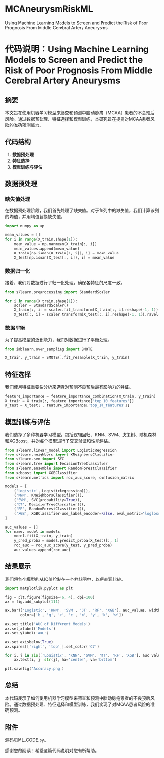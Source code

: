 # MCAneurysmRiskML
Using Machine Learning Models to Screen and Predict the Risk of Poor Prognosis From Middle Cerebral Artery Aneurysms
# 代码说明：Using Machine Learning Models to Screen and Predict the Risk of Poor Prognosis From Middle Cerebral Artery Aneurysms

## 摘要
本文旨在使用机器学习模型来筛查和预测中脑动脉瘤（MCAA）患者的不良预后风险。通过数据预处理、特征选择和模型训练，本研究旨在提高对MCAA患者风险的准确预测能力。

## 代码结构
1. **数据预处理**
2. **特征选择**
3. **模型训练与评估**

## 数据预处理

### 缺失值处理
在数据预处理阶段，我们首先处理了缺失值。对于每列中的缺失值，我们计算该列的均值，并用均值替换缺失值。

```python
import numpy as np

mean_values = []
for i in range(X_train.shape[1]):
    mean_value = np.nanmean(X_train[:, i])
    mean_values.append(mean_value)
    X_train[np.isnan(X_train[:, i]), i] = mean_value
    X_test[np.isnan(X_test[:, i]), i] = mean_value
```

### 数据归一化
接着，我们对数据进行了归一化处理，确保各特征的尺度一致。

```python
from sklearn.preprocessing import StandardScaler

for i in range(X_train.shape[1]):
    scaler = StandardScaler()
    X_train[:, i] = scaler.fit_transform(X_train[:, i].reshape(-1, 1)).ravel()
    X_test[:, i] = scaler.transform(X_test[:, i].reshape(-1, 1)).ravel()
```

### 数据平衡
为了提高模型的泛化能力，我们对数据进行了平衡处理。

```python
from imblearn.over_sampling import SMOTE

X_train, y_train = SMOTE().fit_resample(X_train, y_train)
```

## 特征选择
我们使用特征重要性分析来选择对预测不良预后最有影响力的特征。

```python
feature_importance = feature_importance_combination(X_train, y_train)
X_train = X_train[:, feature_importance['top_10_features']]
X_test = X_test[:, feature_importance['top_10_features']]
```

## 模型训练与评估
我们选择了多种机器学习模型，包括逻辑回归、KNN、SVM、决策树、随机森林和XGBoost，并对每个模型进行了交叉验证和性能评估。

```python
from sklearn.linear_model import LogisticRegression
from sklearn.neighbors import KNeighborsClassifier
from sklearn.svm import SVC
from sklearn.tree import DecisionTreeClassifier
from sklearn.ensemble import RandomForestClassifier
from xgboost import XGBClassifier
from sklearn.metrics import roc_auc_score, confusion_matrix

models = [
    ('Logistic', LogisticRegression()),
    ('KNN', KNeighborsClassifier()),
    ('SVM', SVC(probability=True)),
    ('DT', DecisionTreeClassifier()),
    ('RF', RandomForestClassifier()),
    ('XGB', XGBClassifier(use_label_encoder=False, eval_metric='logloss'))
]

auc_values = []
for name, model in models:
    model.fit(X_train, y_train)
    y_pred_proba = model.predict_proba(X_test)[:, 1]
    roc_auc = roc_auc_score(y_test, y_pred_proba)
    auc_values.append(roc_auc)
```

## 结果展示
我们将每个模型的AUC值绘制在一个柱状图中，以便直观比较。

```python
import matplotlib.pyplot as plt

fig = plt.figure(figsize=(6, 4), dpi=100)
ax = fig.add_subplot(111)

ax.bar(['Logistic', 'KNN', 'SVM', 'DT', 'RF', 'XGB'], auc_values, width=0.5,
       color=['b', 'g', 'r', 'c', 'm', 'y', 'k', 'w'])

ax.set_title('AUC of Different Models')
ax.set_xlabel('Models')
ax.set_ylabel('AUC')

ax.set_axisbelow(True)
ax.spines[['right', 'top']].set_color('C7')

for i, j in zip(['Logistic', 'KNN', 'SVM', 'DT', 'RF', 'XGB'], auc_values):
    ax.text(i, j, str(j), ha='center', va='bottom')

plt.savefig('Accuracy.png')
```

## 总结
本代码展示了如何使用机器学习模型来筛查和预测中脑动脉瘤患者的不良预后风险。通过数据预处理、特征选择和模型训练，我们实现了对MCAA患者风险的准确预测。

## 附件
源码见ML_CODE.py。

感谢您的阅读！希望这篇代码说明对您有所帮助。
